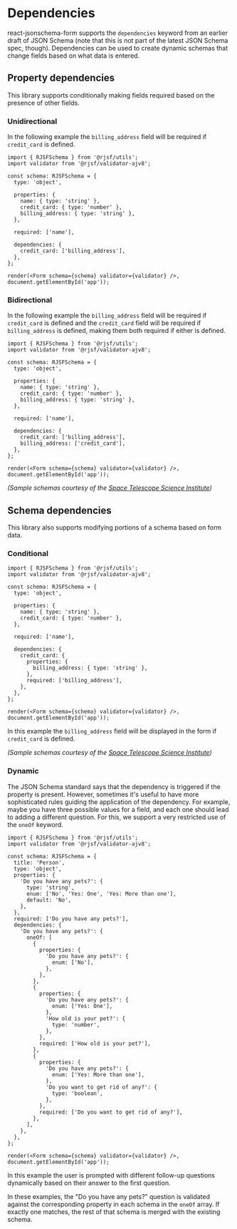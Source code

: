 # Dependencies

react-jsonschema-form supports the `dependencies` keyword from an earlier draft of JSON Schema (note that this is not part of the latest JSON Schema spec, though). Dependencies can be used to create dynamic schemas that change fields based on what data is entered.

## Property dependencies

This library supports conditionally making fields required based on the presence of other fields.

### Unidirectional

In the following example the `billing_address` field will be required if `credit_card` is defined.

```tsx
import { RJSFSchema } from '@rjsf/utils';
import validator from '@rjsf/validator-ajv8';

const schema: RJSFSchema = {
  type: 'object',

  properties: {
    name: { type: 'string' },
    credit_card: { type: 'number' },
    billing_address: { type: 'string' },
  },

  required: ['name'],

  dependencies: {
    credit_card: ['billing_address'],
  },
};

render(<Form schema={schema} validator={validator} />, document.getElementById('app'));
```

### Bidirectional

In the following example the `billing_address` field will be required if `credit_card` is defined and the `credit_card`
field will be required if `billing_address` is defined, making them both required if either is defined.

```tsx
import { RJSFSchema } from '@rjsf/utils';
import validator from '@rjsf/validator-ajv8';

const schema: RJSFSchema = {
  type: 'object',

  properties: {
    name: { type: 'string' },
    credit_card: { type: 'number' },
    billing_address: { type: 'string' },
  },

  required: ['name'],

  dependencies: {
    credit_card: ['billing_address'],
    billing_address: ['credit_card'],
  },
};

render(<Form schema={schema} validator={validator} />, document.getElementById('app'));
```

_(Sample schemas courtesy of the [Space Telescope Science Institute](https://spacetelescope.github.io/understanding-json-schema/reference/object.html#property-dependencies))_

## Schema dependencies

This library also supports modifying portions of a schema based on form data.

### Conditional

```tsx
import { RJSFSchema } from '@rjsf/utils';
import validator from '@rjsf/validator-ajv8';

const schema: RJSFSchema = {
  type: 'object',

  properties: {
    name: { type: 'string' },
    credit_card: { type: 'number' },
  },

  required: ['name'],

  dependencies: {
    credit_card: {
      properties: {
        billing_address: { type: 'string' },
      },
      required: ['billing_address'],
    },
  },
};

render(<Form schema={schema} validator={validator} />, document.getElementById('app'));
```

In this example the `billing_address` field will be displayed in the form if `credit_card` is defined.

_(Sample schemas courtesy of the [Space Telescope Science Institute](https://spacetelescope.github.io/understanding-json-schema/reference/object.html#schema-dependencies))_

### Dynamic

The JSON Schema standard says that the dependency is triggered if the property is present. However, sometimes it's useful to have more sophisticated rules guiding the application of the dependency. For example, maybe you have three possible values for a field, and each one should lead to adding a different question. For this, we support a very restricted use of the `oneOf` keyword.

```tsx
import { RJSFSchema } from '@rjsf/utils';
import validator from '@rjsf/validator-ajv8';

const schema: RJSFSchema = {
  title: 'Person',
  type: 'object',
  properties: {
    'Do you have any pets?': {
      type: 'string',
      enum: ['No', 'Yes: One', 'Yes: More than one'],
      default: 'No',
    },
  },
  required: ['Do you have any pets?'],
  dependencies: {
    'Do you have any pets?': {
      oneOf: [
        {
          properties: {
            'Do you have any pets?': {
              enum: ['No'],
            },
          },
        },
        {
          properties: {
            'Do you have any pets?': {
              enum: ['Yes: One'],
            },
            'How old is your pet?': {
              type: 'number',
            },
          },
          required: ['How old is your pet?'],
        },
        {
          properties: {
            'Do you have any pets?': {
              enum: ['Yes: More than one'],
            },
            'Do you want to get rid of any?': {
              type: 'boolean',
            },
          },
          required: ['Do you want to get rid of any?'],
        },
      ],
    },
  },
};

render(<Form schema={schema} validator={validator} />, document.getElementById('app'));
```

In this example the user is prompted with different follow-up questions dynamically based on their answer to the first question.

In these examples, the "Do you have any pets?" question is validated against the corresponding property in each schema in the `oneOf` array. If exactly one matches, the rest of that schema is merged with the existing schema.
